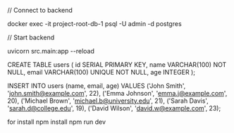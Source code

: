 // Connect to backend

docker exec -it project-root-db-1 psql -U admin -d postgres

// Start backend

uvicorn src.main:app --reload

CREATE TABLE users (
    id SERIAL PRIMARY KEY,
    name VARCHAR(100) NOT NULL,
    email VARCHAR(100) UNIQUE NOT NULL,
    age INTEGER
);

INSERT INTO users (name, email, age) VALUES
    ('John Smith', 'john.smith@example.com', 22),
    ('Emma Johnson', 'emma.j@example.com', 20),
    ('Michael Brown', 'michael.b@university.edu', 21),
    ('Sarah Davis', 'sarah.d@college.edu', 19),
    ('David Wilson', 'david.w@example.com', 23);
    


for install
npm install
npm run dev
